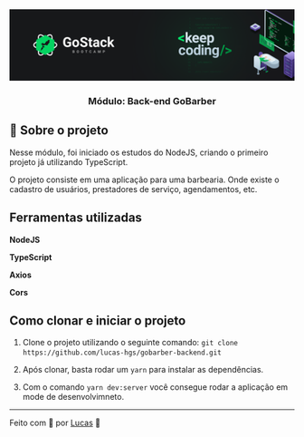 <img alt="GoStack" src="/src/assets/desafio.png" />

<h3 align="center">
  Módulo: Back-end GoBarber
</h3>

## :rocket: Sobre o projeto

Nesse módulo, foi iniciado os estudos do NodeJS, criando o primeiro projeto já utilizando TypeScript.

O projeto consiste em uma aplicação para uma barbearia. Onde existe o cadastro de usuários, prestadores de serviço, agendamentos, etc.

## Ferramentas utilizadas

**NodeJS**

**TypeScript**

**Axios**

**Cors**

## Como clonar e iniciar o projeto

1. Clone o projeto utilizando o seguinte comando: ```git clone https://github.com/lucas-hgs/gobarber-backend.git```

2. Após clonar, basta rodar um ```yarn``` para instalar as dependências.

3. Com o comando ```yarn dev:server``` você consegue rodar a aplicação em mode de desenvolvimneto.

---

Feito com 💜 por [Lucas](https://www.linkedin.com/in/lucas-hgs/) :wave:
